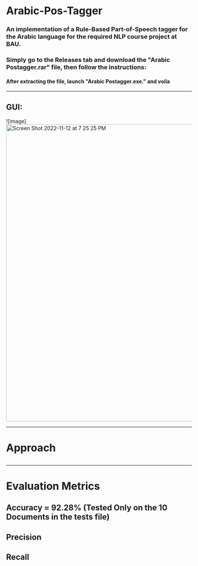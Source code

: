 # Arabic-Pos-Tagger

### An implementation of a Rule-Based Part-of-Speech tagger for the Arabic language for the required NLP course project at BAU.

### **Simply go to the Releases tab and download the "Arabic Postagger.rar" file, then follow the instructions**:
#### After extracting the file, launch "Arabic Postagger.exe." and voila
------------------------------------------------------------------------------------------------------------------------------
## GUI:

![image]<img width="807" alt="Screen Shot 2022-11-12 at 7 25 25 PM" src="https://user-images.githubusercontent.com/115495017/201484135-fa46de84-d3a4-42c0-b86f-7e3c1c58876f.png">

------------------------------------------------------------------------------------------------------------------------------
# Approach
##
------------------------------------------------------------------------------------------------------------------------------
# Evaluation Metrics
## Accuracy = 92.28% (Tested Only on the 10 Documents in the tests file)
## Precision
## Recall
